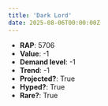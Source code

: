 ```yaml
---
title: 'Dark Lord'
date: 2025-08-06T00:00:00Z
---
```

- **RAP**: 5706
- **Value**: -1
- **Demand level**: -1
- **Trend**: -1
- **Projected?**: True
- **Hyped?**: True
- **Rare?**: True
